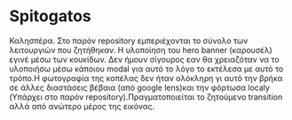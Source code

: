 # Spitogatos


Καλησπέρα. Στο παρόν repository εμπεριέχονται το σύνολο των λειτουργιών που ζητήθηκαν. Η υλοποίηση του hero banner (καρουσέλ) εγινέ μέσω των κουκίδων. Δεν ήμουν σίγουρος εαν θα χρειαζόταν να το υλοποιήσω μέσω κάποιου modal για αυτό το λόγο το εκτέλεσα με αυτό το τρόπο.Η φωτογραφία της κοπέλας δεν ήταν ολόκληρη γι αυτό την βρήκα σε άλλες διαστάσεις βέβαια (από google lens)και την φόρτωσα localy (Υπάρχει στο παρόν repository).Πραγματοποιείται το ζητούμενο transition αλλά από ανώτερο μέρος της εικόνας.
